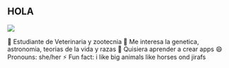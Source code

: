 ##  HOLA
![](https://static.wikia.nocookie.net/reinoanimalia/images/8/85/Alce.png/revision/latest?cb=20140311015929&path-prefix=es)

🌱 Estudiante de Veterinaria y zootecnia 
🔭 Me interesa la genetica, astronomia, teorias de la vida y razas
🤔 Quisiera aprender a crear apps
😄 Pronouns: she/her
⚡ Fun fact: i like big animals like horses ond jirafs 
<!--
*fresaasperasypapayas/fresaasperasypapayas* is a ✨ special ✨ repository because its `README.md` (this file) appears on your GitHub profile.



-->
